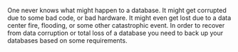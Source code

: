 One never knows what might happen to a database.  It might get corrupted due to some bad code, or bad hardware.  It might even get lost due to a data center fire, flooding, or some other catastrophic event.  In order to recover from data corruption or total loss of a database you need to back up your databases based on some requirements.
